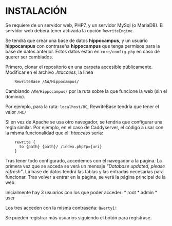 # INSTALACIÓN

Se requiere de un servidor web, PHP7, y un servidor MySql (o MariaDB). El servidor web deberá tener activada la opción `RewriteEngine`.

Se tendrá que crear una base de datos **hippocampus**, y un usuario **hippocampus** con contraseña **hippocampus** que tenga permisos para la base de datos anterior. Estos datos están en `core/config.php` en caso de querer ser cambiados.

Primero, clonar el repositorio en una carpeta accesible públicamente.
Modificar en el archivo *.htaccess*, la linea

```
	RewriteBase /AW/Hippocampus/
```

Cambiando `/AW/Hippocampus/` por la ruta sobre la que funcione la web (sin el dominio).

Por ejemplo, para la ruta: `localhost/HC`, RewriteBase tendría que tener el valor `/HC/`

Si en vez de Apache se usa otro navegador, se tendría que configurar una regla similar.
Por ejemplo, en el caso de Caddyserver, el código a usar con la misma funcionalidad que el *.htaccess* sería:

```
	rewrite {
	  to {path} {path}/ /index.php?p={uri}
	}
```

Tras tener todo configurado, accedemos con el navegador a la página. La primera vez que se acceda se verá un mensaje *"Database updated, please refresh"*. La base de datos tendrá las tablas y las entradas necesarias para funcionar.
Tras volver a entrar en la página, se verá la página principal de la web.

Inicialmente hay 3 usuarios con los que poder acceder:
	* root
	* admin
	* user

Los tres acceden con la misma contraseña: `Qwerty1!`

Se pueden registrar más usuarios siguiendo el botón para registrase.

